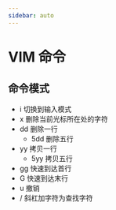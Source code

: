 ```yaml
---
sidebar: auto
---
```


# VIM 命令

## 命令模式

- i 切换到输入模式
- x 删除当前光标所在处的字符
- dd 删除一行
  - 5dd 删除五行
- yy 拷贝一行
  - 5yy 拷贝五行
- gg 快速到达首行
- G 快速到达末行
- u 撤销
- / 斜杠加字符为查找字符
